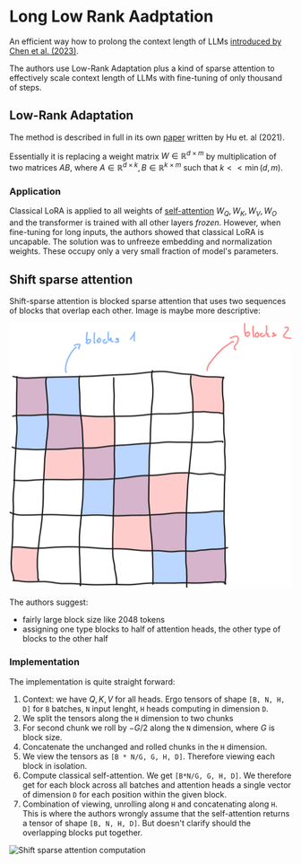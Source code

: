 [paper]: https://arxiv.org/abs/2309.12307
[lora_paper]: https://arxiv.org/abs/2106.09685

# Long Low Rank Aadptation

An efficient way how to prolong the context length of LLMs [introduced by Chen
et al. (2023)][paper].

The authors use Low-Rank Adaptation plus a kind of sparse attention to
effectively scale context length of LLMs with fine-tuning of only thousand of
steps.

## Low-Rank Adaptation

The method is described in full in its own [paper][lora_paper] written by Hu et.
al (2021).

Essentially it is replacing a weight matrix $W \in \mathbb{R}^{d\times m}$ by
multiplication of two matrices $AB$, where $A \in \mathbb{R}^{d\times k}, B \in
\mathbb{R}^{k\times m}$ such that $k << \min(d, m)$.

### Application

Classical LoRA is applied to all weights of
[self-attention](./transformer_self_attention.md) $W_Q, W_K, W_V, W_O$ and the
transformer is trained with all other layers *frozen*. However, when fine-tuning
for long inputs, the authors showed that classical LoRA is uncapable. The
solution was to unfreeze embedding and normalization weights. These occupy only
a very small fraction of model's parameters.

## Shift sparse attention

Shift-sparse attention is blocked sparse attention that uses two sequences of
blocks that overlap each other. Image is maybe more descriptive:

![Shift sparse attention](./imgs/shift_sparse_attention.png)

The authors suggest:
- fairly large block size like 2048 tokens
- assigning one type blocks to half of attention heads, the other type of blocks
  to the other half

### Implementation

The implementation is quite straight forward:

1. Context: we have $Q, K, V$ for all heads. Ergo tensors of shape `[B, N, H,
   D]` for `B` batches, `N` input lenght, `H` heads computing in dimension `D`.
2. We split the tensors along the `H` dimension to two chunks
3. For second chunk we roll by $-G/2$ along the `N` dimension, where $G$ is
   block size.
4. Concatenate the unchanged and rolled chunks in the `H` dimension.
5. We view the tensors as `[B * N/G, G, H, D]`. Therefore viewing each block in
   isolation.
6. Compute classical self-attention. We get `[B*N/G, G, H, D]`. We therefore get
   for each block across all batches and attention heads a single vector of
   dimension `D` for each position within the given block.
7. Combination of viewing, unrolling along `H` and concatenating along `H`. This
   is where the authors wrongly assume that the self-attention returns a tensor
   of shape `[B, N, H, D]`. But doesn't clarify should the overlapping blocks
   put together.

![Shift sparse attention
computation](./imgs/shift_sparse_attention_computation.png)


